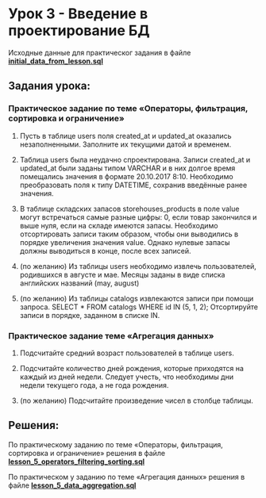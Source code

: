 # Урок 3 - Введение в проектирование БД

Исходные данные для практическог задания в файле [**initial_data_from_lesson.sql**](http://)

## Задания урока:
### Практическое задание по теме «Операторы, фильтрация, сортировка и ограничение»
1. Пусть в таблице users поля created_at и updated_at оказались незаполненными. Заполните их текущими датой и временем.

2. Таблица users была неудачно спроектирована. Записи created_at и updated_at были заданы типом VARCHAR и в них долгое время помещались значения в формате 20.10.2017 8:10. Необходимо преобразовать поля к типу DATETIME, сохранив введённые ранее значения.

3. В таблице складских запасов storehouses_products в поле value могут встречаться самые разные цифры: 0, если товар закончился и выше нуля, если на складе имеются запасы. Необходимо отсортировать записи таким образом, чтобы они выводились в порядке увеличения значения value. Однако нулевые запасы должны выводиться в конце, после всех записей.

4. (по желанию) Из таблицы users необходимо извлечь пользователей, родившихся в августе и мае. Месяцы заданы в виде списка английских названий (may, august)

5. (по желанию) Из таблицы catalogs извлекаются записи при помощи запроса. SELECT * FROM catalogs WHERE id IN (5, 1, 2); Отсортируйте записи в порядке, заданном в списке IN.

### Практическое задание теме «Агрегация данных»
1. Подсчитайте средний возраст пользователей в таблице users.

2. Подсчитайте количество дней рождения, которые приходятся на каждый из дней недели. Следует учесть, что необходимы дни недели текущего года, а не года рождения.

3. (по желанию) Подсчитайте произведение чисел в столбце таблицы.

## Решения:

По практическому заданию по теме «Операторы, фильтрация, сортировка и ограничение» решения в файле [**lesson_5_operators_filtering_sorting.sql**](https://github.com/Roman-R2/MySQL_basic/blob/main/lesson%205%20-%20Operators%2C%20filtering%2C%20sorting%20and%20limiting.%20Data%20aggregation/lesson_5_operators_filtering_sorting.sql)

По практическом у заданию по теме «Агрегация данных» решения в файле [**lesson_5_data_aggregation.sql**](https://github.com/Roman-R2/MySQL_basic/blob/main/lesson%205%20-%20Operators%2C%20filtering%2C%20sorting%20and%20limiting.%20Data%20aggregation/lesson_5_data_aggregation.sql)